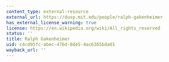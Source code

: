 ```yaml
---
content_type: external-resource
external_url: https://dusp.mit.edu/people/ralph-gakenheimer
has_external_license_warning: true
license: https://en.wikipedia.org/wiki/All_rights_reserved
status: ''
title: Ralph Gakenheimer
uid: c4cd95fc-abec-476d-8de5-4ac6365bda01
wayback_url: ''
---
```


